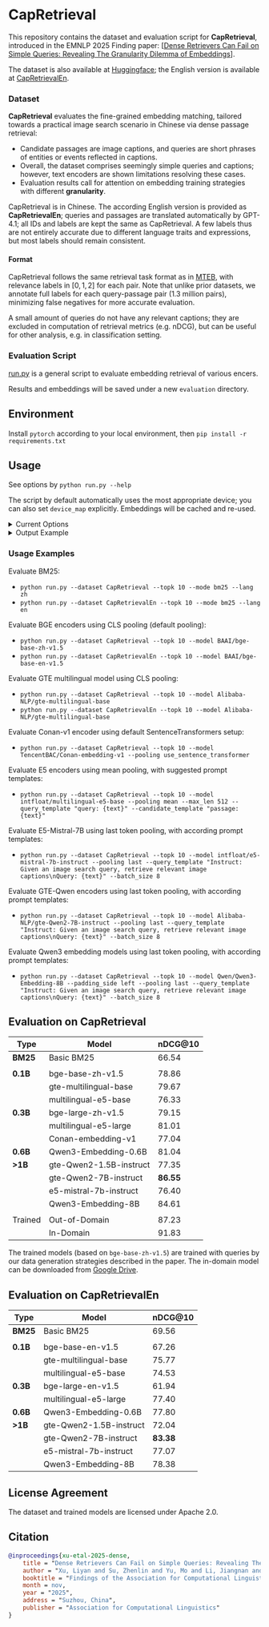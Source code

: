 # CapRetrieval

This repository contains the dataset and evaluation script for **CapRetrieval**, introduced in the EMNLP 2025 Finding paper: [[Dense Retrievers Can Fail on Simple Queries: Revealing The Granularity Dilemma of Embeddings](https://arxiv.org/abs/2506.08592)].

The dataset is also available at [Huggingface](https://huggingface.co/datasets/lxucs/CapRetrieval); the English version is available at [CapRetrievalEn](https://huggingface.co/datasets/lxucs/CapRetrievalEn).

### Dataset

**CapRetrieval** evaluates the fine-grained embedding matching, tailored towards a practical image search scenario in Chinese via dense passage retrieval:
- Candidate passages are image captions, and queries are short phrases of entities or events reflected in captions.
- Overall, the dataset comprises seemingly simple queries and captions; however, text encoders are shown limitations resolving these cases.
- Evaluation results call for attention on embedding training strategies with different **granularity**.

CapRetrieval is in Chinese. The according English version is provided as **CapRetrievalEn**; queries and passages are translated automatically by GPT-4.1; all IDs and labels are kept the same as CapRetrieval. A few labels thus are not entirely accurate due to different language traits and expressions, but most labels should remain consistent.

#### Format

CapRetrieval follows the same retrieval task format as in [MTEB](https://huggingface.co/spaces/mteb/leaderboard), with relevance labels in $[0,1,2]$ for each pair.
Note that unlike prior datasets, we annotate full labels for each query-passage pair (1.3 million pairs), minimizing false negatives for more accurate evaluation.

A small amount of queries do not have any relevant captions; they are excluded in computation of retrieval metrics (e.g. nDCG), but can be useful for other analysis, e.g. in classification setting.

### Evaluation Script

[run.py](run.py) is a general script to evaluate embedding retrieval of various encers.

Results and embeddings will be saved under a new `evaluation` directory.


## Environment

Install `pytorch` according to your local environment, then `pip install -r requirements.txt`


## Usage

See options by `python run.py --help`

The script by default automatically uses the most appropriate device; you can also set `device_map` explicitly. Embeddings will be cached and re-used.

<details>
  <summary>Current Options</summary>

```
options:
  -h, --help            show this help message and exit
  --dataset DATASET     Dataset name
  --lang {en,zh}        Dataset language (for BM25)
  --mode {dense,bm25}   Search mode
  --model MODEL         HF model name or path
  --device_map DEVICE_MAP
                        Set model device map explicitly
  --max_len MAX_LEN     Max seq length
  --pooling {cls,mean,last,use_sentence_transformer}
                        Encoder pooling style
  --disable_normalization
                        Disable embedding normalization
  --query_template QUERY_TEMPLATE
                        Prompt template for query
  --candidate_template CANDIDATE_TEMPLATE
                        Prompt template for candidate
  --padding_side {left,right}
                        Tokenizer padding side
  --threshold THRESHOLD
                        Use results under distance threshold for evaluation
  --topk TOPK           Use top k results for evaluation
  --batch_size BATCH_SIZE
                        Eval batch size
  --result_path RESULT_PATH
                        Compute metrics of existing results directly
```
</details>

<details>
  <summary>Output Example</summary>

```
Search: 100%|██████████| 404/404 [00:00<00:00, 5315.29it/s]
Metrics for dataset CapRetrieval:
Query evaluation: reciprocal_rank @top10 = 88.70
Query evaluation: average_precision @top10 = 82.91
Query evaluation: ndcg @top10 = 78.86
Query evaluation: hit @top10 = 92.08
Query evaluation: query_precision = 38.22
Query evaluation: query_recall = 68.71
Query evaluation: pair_precision = 38.22
Query evaluation: pair_recall = 32.97
Query evaluation: query_f1 = 49.12
Query evaluation: query_f2 = 59.25
Query evaluation: pair_f1 = 35.40
Query evaluation: pair_f2 = 33.90

Saved 404 query results to evaluation/results.CapRetrieval.bge-base-zh-v1.5.top10.json
Saved report to evaluation/report.CapRetrieval.bge-base-zh-v1.5.top10.json
```
</details>

### Usage Examples

Evaluate BM25:

- `python run.py --dataset CapRetrieval --topk 10 --mode bm25 --lang zh`
- `python run.py --dataset CapRetrievalEn --topk 10 --mode bm25 --lang en`

Evaluate BGE encoders using CLS pooling (default pooling):

- `python run.py --dataset CapRetrieval --topk 10 --model BAAI/bge-base-zh-v1.5`
- `python run.py --dataset CapRetrievalEn --topk 10 --model BAAI/bge-base-en-v1.5`

Evaluate GTE multilingual model using CLS pooling:

- `python run.py --dataset CapRetrieval --topk 10 --model Alibaba-NLP/gte-multilingual-base`
- `python run.py --dataset CapRetrievalEn --topk 10 --model Alibaba-NLP/gte-multilingual-base`

Evaluate Conan-v1 encoder using default SentenceTransformers setup:

- `python run.py --dataset CapRetrieval --topk 10 --model TencentBAC/Conan-embedding-v1 --pooling use_sentence_transformer`

Evaluate E5 encoders using mean pooling, with suggested prompt templates:

- `python run.py --dataset CapRetrieval --topk 10 --model intfloat/multilingual-e5-base --pooling mean --max_len 512 --query_template "query: {text}" --candidate_template "passage: {text}"`

Evaluate E5-Mistral-7B using last token pooling, with according prompt templates:
    
- `python run.py --dataset CapRetrieval --topk 10 --model intfloat/e5-mistral-7b-instruct --pooling last --query_template "Instruct: Given an image search query, retrieve relevant image captions\nQuery: {text}" --batch_size 8`

Evaluate GTE-Qwen encoders using last token pooling, with according prompt templates:
    
- `python run.py --dataset CapRetrieval --topk 10 --model Alibaba-NLP/gte-Qwen2-7B-instruct --pooling last --query_template "Instruct: Given an image search query, retrieve relevant image captions\nQuery: {text}" --batch_size 8`

Evaluate Qwen3 embedding models using last token pooling, with according prompt templates:

- `python run.py --dataset CapRetrieval --topk 10 --model Qwen/Qwen3-Embedding-8B --padding_side left --pooling last --query_template "Instruct: Given an image search query, retrieve relevant image captions\nQuery: {text}" --batch_size 8`


## Evaluation on CapRetrieval

| Type     | Model                   | nDCG@10   |
|----------|-------------------------|-----------|
| **BM25** | Basic BM25              | 66.54     |
|          |                         |           |
| **0.1B** | bge-base-zh-v1.5        | 78.86     |
|          | gte-multilingual-base   | 79.67     |
|          | multilingual-e5-base    | 76.33     |
| **0.3B** | bge-large-zh-v1.5       | 79.15     |
|          | multilingual-e5-large   | 81.01     |
|          | Conan-embedding-v1      | 77.04     |
| **0.6B** | Qwen3-Embedding-0.6B    | 81.04     |
| **>1B**  | gte-Qwen2-1.5B-instruct | 77.35     |
|          | gte-Qwen2-7B-instruct   | **86.55** |
|          | e5-mistral-7b-instruct  | 76.40     |
|          | Qwen3-Embedding-8B      | 84.61     |
|          |                         |           |
| Trained  | Out-of-Domain           | 87.23     |
|          | In-Domain               | 91.83     |


The trained models (based on `bge-base-zh-v1.5`) are trained with queries by our data generation strategies described in the paper. The in-domain model can be downloaded from [Google Drive](https://drive.google.com/drive/folders/1l2pvELMQPKjhAasNGaY7d14jMK0iCRhj).


## Evaluation on CapRetrievalEn

| Type     | Model                   | nDCG@10   |
|----------|-------------------------|-----------|
| **BM25** | Basic BM25              | 69.56     |
|          |                         |           |
| **0.1B** | bge-base-en-v1.5        | 67.26     |
|          | gte-multilingual-base   | 75.77     |
|          | multilingual-e5-base    | 74.53     |
| **0.3B** | bge-large-en-v1.5       | 61.94     |
|          | multilingual-e5-large   | 77.40     |
| **0.6B** | Qwen3-Embedding-0.6B    | 77.80     |
| **>1B**  | gte-Qwen2-1.5B-instruct | 72.04     |
|          | gte-Qwen2-7B-instruct   | **83.38** |
|          | e5-mistral-7b-instruct  | 77.07     |
|          | Qwen3-Embedding-8B      | 78.38     |


## License Agreement

The dataset and trained models are licensed under Apache 2.0. 


## Citation

```bibtex
@inproceedings{xu-etal-2025-dense,
    title = "Dense Retrievers Can Fail on Simple Queries: Revealing The Granularity Dilemma of Embeddings",
    author = "Xu, Liyan and Su, Zhenlin and Yu, Mo and Li, Jiangnan and Meng, Fandong and Zhou, Jie",
    booktitle = "Findings of the Association for Computational Linguistics: EMNLP 2025",
    month = nov,
    year = "2025",
    address = "Suzhou, China",
    publisher = "Association for Computational Linguistics"
}
```
